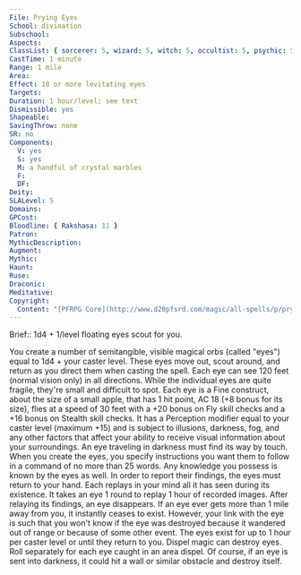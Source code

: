 ```yaml
---
File: Prying Eyes
School: divination
Subschool: 
Aspects: 
ClassList: { sorcerer: 5, wizard: 5, witch: 5, occultist: 5, psychic: 5, mesmerist: 5, spiritualist: 5 }
CastTime: 1 minute
Range: 1 mile
Area: 
Effect: 10 or more levitating eyes
Targets: 
Duration: 1 hour/level; see text
Dismissible: yes
Shapeable: 
SavingThrow: none
SR: no
Components:
  V: yes
  S: yes
  M: a handful of crystal marbles
  F: 
  DF: 
Deity: 
SLALevel: 5
Domains: 
GPCost: 
Bloodline: { Rakshasa: 11 }
Patron: 
MythicDescription: 
Augment: 
Mythic: 
Haunt: 
Ruse: 
Draconic: 
Meditative: 
Copyright:
  Content: "[PFRPG Core](http://www.d20pfsrd.com/magic/all-spells/p/prying-eyes)"
---
```

Brief:: 1d4 + 1/level floating eyes scout for you.

You create a number of semitangible, visible magical orbs (called "eyes") equal to 1d4 + your caster level. These eyes move out, scout around, and return as you direct them when casting the spell. Each eye can see 120 feet (normal vision only) in all directions.  While the individual eyes are quite fragile, they're small and difficult to spot. Each eye is a Fine construct, about the size of a small apple, that has 1 hit point, AC 18 (+8 bonus for its size), flies at a speed of 30 feet with a +20 bonus on Fly skill checks and a +16 bonus on Stealth skill checks. It has a Perception modifier equal to your caster level (maximum +15) and is subject to illusions, darkness, fog, and any other factors that affect your ability to receive visual information about your surroundings. An eye traveling in darkness must find its way by touch.  When you create the eyes, you specify instructions you want them to follow in a command of no more than 25 words. Any knowledge you possess is known by the eyes as well.  In order to report their findings, the eyes must return to your hand. Each replays in your mind all it has seen during its existence.  It takes an eye 1 round to replay 1 hour of recorded images. After relaying its findings, an eye disappears.  If an eye ever gets more than 1 mile away from you, it instantly ceases to exist. However, your link with the eye is such that you won't know if the eye was destroyed because it wandered out of range or because of some other event.  The eyes exist for up to 1 hour per caster level or until they return to you. Dispel magic can destroy eyes. Roll separately for each eye caught in an area dispel. Of course, if an eye is sent into darkness, it could hit a wall or similar obstacle and destroy itself.
